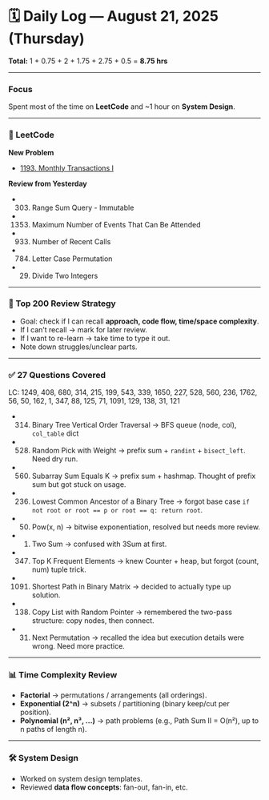 # 🗓️ Daily Log — August 21, 2025 (Thursday)

**Total:** 1 + 0.75 + 2 + 1.75 + 2.75 + 0.5 = **8.75 hrs**

---

### Focus
Spent most of the time on **LeetCode** and ~1 hour on **System Design**.

---

### 📘 LeetCode

**New Problem**
- [1193. Monthly Transactions I](https://leetcode.com/problems/monthly-transactions-i/)

**Review from Yesterday**
- 303. Range Sum Query - Immutable  
- 1353. Maximum Number of Events That Can Be Attended  
- 933. Number of Recent Calls  
- 784. Letter Case Permutation  
- 29. Divide Two Integers  

---

### 🔁 Top 200 Review Strategy
- Goal: check if I can recall **approach, code flow, time/space complexity**.  
- If I can’t recall → mark for later review.  
- If I want to re-learn → take time to type it out.  
- Note down struggles/unclear parts.  

---

### ✅ 27 Questions Covered
LC: 1249, 408, 680, 314, 215, 199, 543, 339, 1650, 227, 528, 560, 236, 1762, 56, 50, 162, 1, 347, 88, 125, 71, 1091, 129, 138, 31, 121

- 314. Binary Tree Vertical Order Traversal → BFS queue (node, col), `col_table` dict  
- 528. Random Pick with Weight → prefix sum + `randint` + `bisect_left`. Need dry run.  
- 560. Subarray Sum Equals K → prefix sum + hashmap. Thought of prefix sum but got stuck on usage.  
- 236. Lowest Common Ancestor of a Binary Tree → forgot base case `if not root or root == p or root == q: return root`.  
- 50. Pow(x, n) → bitwise exponentiation, resolved but needs more review.  
- 1. Two Sum → confused with 3Sum at first.  
- 347. Top K Frequent Elements → knew Counter + heap, but forgot (count, num) tuple trick.  
- 1091. Shortest Path in Binary Matrix → decided to actually type up solution.  
- 138. Copy List with Random Pointer → remembered the two-pass structure: copy nodes, then connect.  
- 31. Next Permutation → recalled the idea but execution details were wrong. Need more practice.  

---

### 📊 Time Complexity Review
- **Factorial** → permutations / arrangements (all orderings).  
- **Exponential (2^n)** → subsets / partitioning (binary keep/cut per position).  
- **Polynomial (n², n³, …)** → path problems (e.g., Path Sum II = O(n²), up to n paths of length n).  

---

### 🛠 System Design
- Worked on system design templates.  
- Reviewed **data flow concepts**: fan-out, fan-in, etc.  
